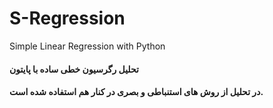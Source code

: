 # S-Regression
Simple Linear Regression with Python
#### تحلیل رگرسیون خطی ساده با پایتون
#### در تحلیل از روش های استنباطی  و بصری در کنار هم استفاده شده است.
